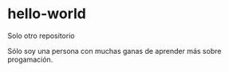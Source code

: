 # hello-world
Solo otro repositorio

Sólo soy una persona con muchas ganas de aprender más sobre progamación.
